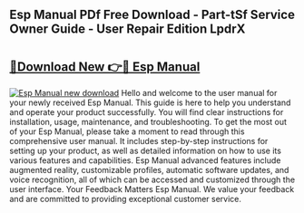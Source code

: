 ## Esp Manual PDf Free Download - Part-tSf Service Owner Guide - User Repair Edition LpdrX

# <h2><a href="http://bc31067.oget.top/?id=Esp+Manual">🔗Download New 👉🔴 Esp Manual</a></h2>

[![Esp Manual new download](https://i.imgur.com/5g1atiW.png)](http://bc31067.oget.top/?id=Esp+Manual)
Hello and welcome to the user manual for your newly received Esp Manual. This guide is here to help you understand and operate your product successfully. You will find clear instructions for installation, usage, maintenance, and troubleshooting. To get the most out of your Esp Manual, please take a moment to read through this comprehensive user manual. It includes step-by-step instructions for setting up your product, as well as detailed information on how to use its various features and capabilities. Esp Manual advanced features include augmented reality, customizable profiles, automatic software updates, and voice recognition, all of which can be accessed and customized through the user interface. Your Feedback Matters Esp Manual. We value your feedback and are committed to providing exceptional customer service.
